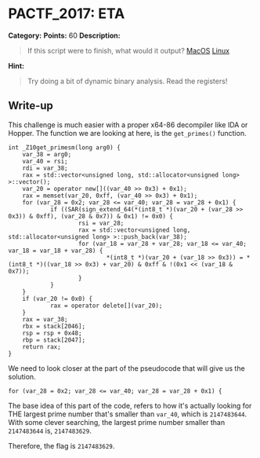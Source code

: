 # PACTF_2017: ETA

**Category:**
**Points:** 60
**Description:**

>If this script were to finish, what would it output? [MacOS](mac.out) [Linux](linux.out)

**Hint:**

>Try doing a bit of dynamic binary analysis. Read the registers!

## Write-up
This challenge is much easier with a proper x64-86 decompiler like IDA or Hopper. The function we are looking at here, is the `get_primes()` function.

    int _Z10get_primesm(long arg0) {
        var_38 = arg0;
        var_40 = rsi;
        rdi = var_38;
        rax = std::vector<unsigned long, std::allocator<unsigned long> >::vector();
        var_20 = operator new[]((var_40 >> 0x3) + 0x1);
        rax = memset(var_20, 0xff, (var_40 >> 0x3) + 0x1);
        for (var_28 = 0x2; var_28 <= var_40; var_28 = var_28 + 0x1) {
                if ((SAR(sign_extend_64(*(int8_t *)(var_20 + (var_28 >> 0x3)) & 0xff), (var_28 & 0x7)) & 0x1) != 0x0) {
                        rsi = var_28;
                        rax = std::vector<unsigned long, std::allocator<unsigned long> >::push_back(var_38);
                        for (var_18 = var_28 + var_28; var_18 <= var_40; var_18 = var_18 + var_28) {
                                *(int8_t *)(var_20 + (var_18 >> 0x3)) = *(int8_t *)((var_18 >> 0x3) + var_20) & 0xff & !(0x1 << (var_18 & 0x7));
                        }
                }
        }
        if (var_20 != 0x0) {
                rax = operator delete[](var_20);
        }
        rax = var_38;
        rbx = stack[2046];
        rsp = rsp + 0x48;
        rbp = stack[2047];
        return rax;
    }

We need to look closer at the part of the pseudocode that will give us the solution.

    for (var_28 = 0x2; var_28 <= var_40; var_28 = var_28 + 0x1) {

The base idea of this part of the code, refers to how it's actually looking for THE largest prime number that's smaller than `var_40`, which is `2147483644`. With some clever searching, the largest prime number smaller than `2147483644` is, `2147483629`.

Therefore, the flag is `2147483629`.